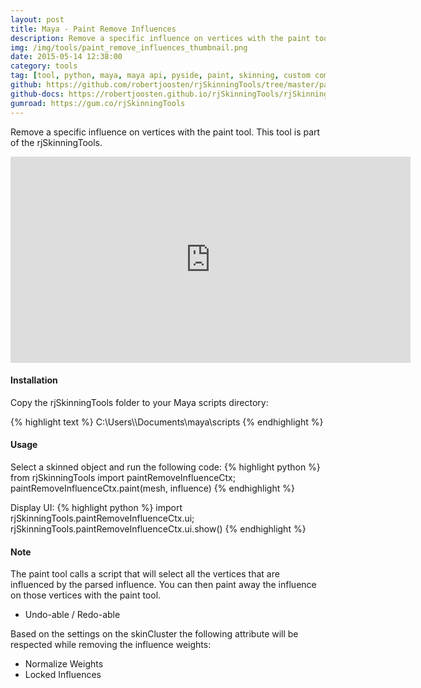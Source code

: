 ```yaml
---
layout: post
title: Maya - Paint Remove Influences
description: Remove a specific influence on vertices with the paint tool. This tool is part of the rjSkinningTools.
img: /img/tools/paint_remove_influences_thumbnail.png
date: 2015-05-14 12:38:00
category: tools
tag: [tool, python, maya, maya api, pyside, paint, skinning, custom command]
github: https://github.com/robertjoosten/rjSkinningTools/tree/master/paintRemoveInfluenceCtx
github-docs: https://robertjoosten.github.io/rjSkinningTools/rjSkinningTools.paintRemoveInfluenceCtx
gumroad: https://gum.co/rjSkinningTools
---
```

<p class="justify">Remove a specific influence on vertices with the paint tool. This tool is part of the rjSkinningTools.</p>

<p align="center"><iframe src="https://player.vimeo.com/video/122189210?color=ff9933&title=0&byline=0&portrait=0" width="640" height="330" frameborder="0" webkitallowfullscreen mozallowfullscreen allowfullscreen></iframe></p>

<h4>Installation</h4> 
<p class="justify">Copy the rjSkinningTools folder to your Maya scripts directory: </p>
{% highlight text %}
C:\Users\<USER>\Documents\maya\scripts
{% endhighlight %}

<h4>Usage</h4> 
Select a skinned object and run the following code:
{% highlight python %}
from rjSkinningTools import paintRemoveInfluenceCtx;
paintRemoveInfluenceCtx.paint(mesh, influence)
{% endhighlight %}

Display UI:
{% highlight python %}
import rjSkinningTools.paintRemoveInfluenceCtx.ui;
rjSkinningTools.paintRemoveInfluenceCtx.ui.show()
{% endhighlight %}

<h4>Note</h4>
<p class="justify">The paint tool calls a script that will select all the vertices that are influenced by the parsed influence. You can then paint away the influence on those vertices with the paint tool.</p>
<ul>
 	<li>Undo-able / Redo-able</li>
</ul>
<p class="justify">Based on the settings on the skinCluster the following attribute will be respected while removing the influence weights:</p>
<ul>
 	<li>Normalize Weights</li>
 	<li>Locked Influences</li>
</ul>